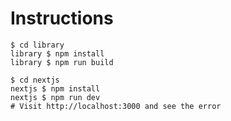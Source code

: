 # Instructions

```
$ cd library
library $ npm install
library $ npm run build
```

```
$ cd nextjs
nextjs $ npm install
nextjs $ npm run dev
# Visit http://localhost:3000 and see the error
```
